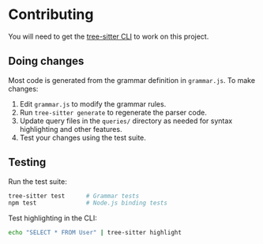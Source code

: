 # Contributing

You will need to get the
[tree-sitter CLI](https://tree-sitter.github.io/tree-sitter/creating-parsers/1-getting-started.html#installation)
to work on this project.

## Doing changes

Most code is generated from the grammar definition in `grammar.js`. To make changes:
1. Edit `grammar.js` to modify the grammar rules.
2. Run `tree-sitter generate` to regenerate the parser code.
3. Update query files in the `queries/` directory as needed for syntax highlighting and other features.
4. Test your changes using the test suite.

## Testing

Run the test suite:

```bash
tree-sitter test      # Grammar tests
npm test              # Node.js binding tests
```

Test highlighting in the CLI:

```bash
echo "SELECT * FROM User" | tree-sitter highlight
```
